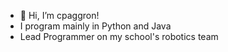 - 👋 Hi, I’m cpaggron!
- I program mainly in Python and Java
- Lead Programmer on my school's robotics team

<!---
cpaggron/cpaggron is a ✨ special ✨ repository because its `README.md` (this file) appears on your GitHub profile.
You can click the Preview link to take a look at your changes.
--->
